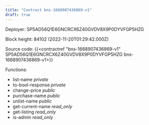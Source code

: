 ```yaml
---
title: "Contract bns-1668907436869-v1"
draft: true
---
```

Deployer: SP5AD56Q1E6GNCRCX6Z40GVDV8X9P0DYVFGP5HZG


 



Block height: 84102 (2022-11-20T01:29:42.000Z)

Source code: {{<contractref "bns-1668907436869-v1" SP5AD56Q1E6GNCRCX6Z40GVDV8X9P0DYVFGP5HZG bns-1668907436869-v1>}}

Functions:

* list-name _private_
* to-bool-response _private_
* change-price _public_
* purchase-name _public_
* unlist-name _public_
* get-current-name _read_only_
* get-listing _read_only_
* is-admin _read_only_
